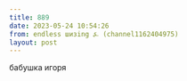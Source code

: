```yaml
---
title: 889
date: 2023-05-24 10:54:26
from: endless шизing ⍼ (channel1162404975)
layout: post
---
```


бабушка игоря
